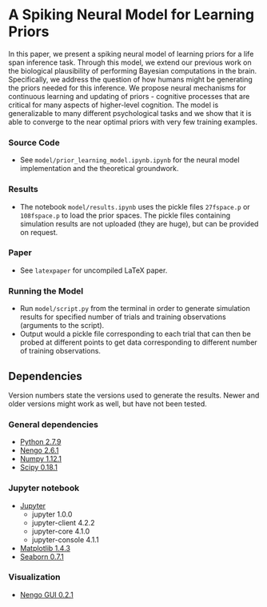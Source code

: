 
# A Spiking Neural Model for Learning Priors

In this paper, we present a spiking neural model of learning priors for a life span inference task. Through this model, we extend our previous work on the biological plausibility of performing Bayesian computations in the brain. Specifically, we address the question of how humans might be generating the priors needed for this inference. We propose neural mechanisms for continuous learning and updating of priors - cognitive processes that are critical for many aspects of higher-level cognition. The model is generalizable to many different psychological tasks and we show that it is able to converge to the near optimal priors with very few training examples. 



### Source Code
- See `model/prior_learning_model.ipynb.ipynb` for the neural model implementation and the theoretical groundwork.

### Results
- The notebook `model/results.ipynb` uses the pickle files `27fspace.p` or `108fspace.p` to load the prior spaces. The pickle files containing simulation results are not uploaded (they are huge), but can be provided on request.

### Paper
- See `latexpaper` for uncompiled LaTeX paper.

### Running the Model
- Run `model/script.py` from the terminal in order to generate simulation results for specified number of trials and training observations (arguments to the script). 
- Output would a pickle file corresponding to each trial that can then be probed at different points to get data corresponding to different number of training observations.


## Dependencies

Version numbers state the versions used to generate the results. Newer and older versions might work as well, but have not been tested.

### General dependencies
- [Python 2.7.9](https://www.python.org/)
- [Nengo 2.6.1](https://github.com/nengo/nengo)
- [Numpy 1.12.1](http://www.numpy.org/)
- [Scipy 0.18.1](https://www.scipy.org/)


### Jupyter notebook
- [Jupyter](http://jupyter.org/)
  - jupyter 1.0.0
  - jupyter-client 4.2.2
  - jupyter-core 4.1.0
  - jupyter-console 4.1.1
- [Matplotlib 1.4.3](http://matplotlib.org/)
- [Seaborn 0.7.1](http://seaborn.pydata.org/)


### Visualization
- [Nengo GUI 0.2.1](https://github.com/nengo/nengo_gui)

